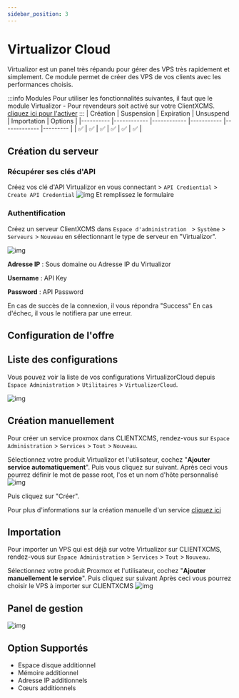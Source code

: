 ```yaml
---
sidebar_position: 3
---
```


# Virtualizor Cloud

Virtualizor est un panel très répandu pour gérer des VPS très rapidement et simplement. Ce module permet de créer des VPS de vos clients avec les performances choisis.

:::info Modules
Pour utiliser les fonctionnalités suivantes, il faut que le module Virtualizor - Pour revendeurs soit activé sur votre ClientXCMS. [cliquez ici pour l'activer](../)
:::
| Création 	| Suspension 	| Expiration 	| Unsuspend 	| Importation 	| Options 	|
|----------	|------------	|------------	|-----------	|-------------	|---------	|
|     ✅    	|      ✅     	|      ✅     	|     ✅     	|      ✅      	|    ✅    	|

## Création du serveur

### Récupérer ses clés d'API
Créez vos clé d'API Virtualizor en vous connectant > `API Crediential` > `Create API Credential`
![img](https://media.discordapp.net/attachments/475073153509490689/1041055765064073246/image.png)
Et remplissez le formulaire

### Authentification

Créez un serveur ClientXCMS dans `Espace d'administration ` > `Système` > `Serveurs` > `Nouveau` en sélectionnant le type de serveur en "Virtualizor".

![img](https://media.discordapp.net/attachments/475073153509490689/1041082255164051517/image.png)

**Adresse IP** : Sous domaine ou Adresse IP du Virtualizor

**Username** : API Key

**Password** : API Password

En cas de succès de la connexion, il vous répondra "Success"
En cas d'échec, il vous le notifiera par une erreur.
## Configuration de l'offre
## Liste des configurations

Vous pouvez voir la liste de vos configurations VirtualizorCloud depuis `Espace Administration` > `Utilitaires` > `VirtualizorCloud`.

![img](https://media.discordapp.net/attachments/475073153509490689/1041084031158210581/image.png?width=1440&height=231)
## Création manuellement

Pour créer un service proxmox dans CLIENTXCMS, rendez-vous sur `Espace Administration` > `Services` > `Tout` > `Nouveau`.

Sélectionnez votre produit Virtualizor et l'utilisateur, cochez "**Ajouter service automatiquement**". Puis vous cliquez sur suivant.
Après ceci vous pourrez définir le mot de passe root, l'os et un nom d'hôte personnalisé
![img](https://media.discordapp.net/attachments/475073153509490689/1041093908660240556/image.png)

Puis cliquez sur "Créer".

Pour plus d'informations sur la création manuelle d'un service [cliquez ici](../../store/services#création-de-service)


## Importation
Pour importer un VPS qui est déjà sur votre Virtualizor sur CLIENTXCMS, rendez-vous sur `Espace Administration` > `Services` > `Tout` > `Nouveau`.

Sélectionnez votre produit Proxmox et l'utilisateur, cochez "**Ajouter manuellement le service**". Puis cliquez sur suivant
Après ceci vous pourrez choisir le VPS à importer sur CLIENTXCMS
![img](https://media.discordapp.net/attachments/475073153509490689/1041094156208054353/image.png)
## Panel de gestion
![img](https://media.discordapp.net/attachments/475073153509490689/1041095492865638460/image.png?width=1440&height=437)

## Option Supportés
- Espace disque additionnel
- Mémoire additionnel
- Adresse IP additionnels
- Cœurs additionnels